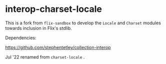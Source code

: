 # interop-charset-locale

This is a fork from `flix-sandbox` to develop the `Locale` and `Charset` modules
towards inclusion in Flix's stdlib.

Dependencies: 

https://github.com/stephentetley/collection-interop

Jul '22 renamed from `charset-locale` .
